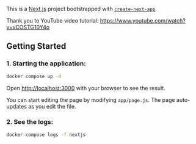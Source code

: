 This is a [Next.js](https://nextjs.org) project bootstrapped with [`create-next-app`](https://github.com/vercel/next.js/tree/canary/packages/create-next-app).

Thank you to YouTube video tutorial: https://www.youtube.com/watch?v=vCOSTG10Y4o

## Getting Started

### 1. Starting the application:

```bash
docker compose up -d
```

Open [http://localhost:3000](http://localhost:3000) with your browser to see the result.

You can start editing the page by modifying `app/page.js`. The page auto-updates as you edit the file.


### 2. See the logs:

```bash
docker compose logs -f nextjs
```
